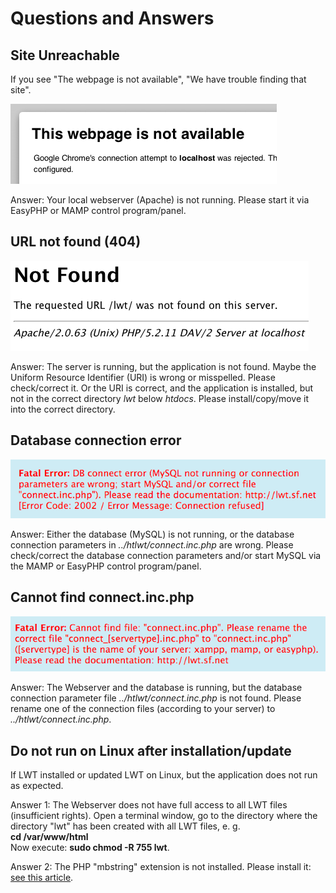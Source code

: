 # Questions and Answers

## Site Unreachable

If you see "The webpage is not available", "We have trouble finding that site".

![Image](../img/prob1.png)  

Answer: Your local webserver (Apache) is not running. Please start it via EasyPHP or MAMP control program/panel.  

## URL not found (404)

![Image](../img/prob2.png)  

Answer: The server is running, but the application is not found. Maybe the Uniform Resource Identifier (URI) is wrong or misspelled. Please check/correct it. Or the URI is correct, and the application is installed, but not in the correct directory _lwt_ below _htdocs_. Please install/copy/move it into the correct directory.  

## Database connection error

![Image](../img/prob3.png)  

Answer: Either the database (MySQL) is not running, or the database connection parameters in _../htlwt/connect.inc.php_ are wrong. Please check/correct the database connection parameters and/or start MySQL via the MAMP or EasyPHP control program/panel.  

## Cannot find connect.inc.php

![Image](../img/prob4.png)  

Answer: The Webserver and the database is running, but the database connection parameter file _../htlwt/connect.inc.php_ is not found. Please rename one of the connection files (according to your server) to _../htlwt/connect.inc.php_.  

## Do not run on Linux after installation/update

If LWT installed or updated LWT on Linux, but the application does not run as expected.

Answer 1: The Webserver does not have full access to all LWT files (insufficient rights). Open a terminal window, go to the directory where the directory "lwt" has been created with all LWT files, e. g.  
**cd /var/www/html**  
Now execute:
**sudo chmod -R 755 lwt**.  

Answer 2: The PHP "mbstring" extension is not installed. Please install it: [see this article](https://askubuntu.com/questions/491629/how-to-install-php-mbstring-extension-in-ubuntu).
